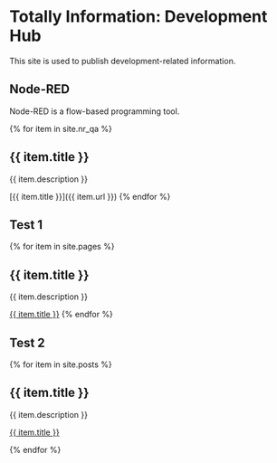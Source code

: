 # Totally Information: Development Hub

This site is used to publish development-related information.

## Node-RED

Node-RED is a flow-based programming tool.

{% for item in site.nr_qa %}
  ## {{ item.title }}

  {{ item.description }}

   [{{ item.title }}]({{ item.url }})
{% endfor %}

## Test 1

{% for item in site.pages %}
  ## {{ item.title }}

  {{ item.description }}

  <a href="{{ item.url }}">{{ item.title }}</a>
{% endfor %}

## Test 2

{% for item in site.posts %}
  <h2>{{ item.title }}</h2>
  <p>{{ item.description }}</p>
  <p><a href="{{ item.url }}">{{ item.title }}</a></p>
{% endfor %}

